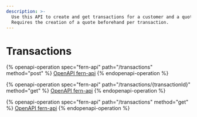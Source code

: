 ```yaml
---
description: >-
  Use this API to create and get transactions for a customer and a quote.
  Requires the creation of a quote beforehand per transaction.
---
```


# Transactions

{% openapi-operation spec="fern-api" path="/transactions" method="post" %}
[OpenAPI fern-api](https://api.fernhq.com/json)
{% endopenapi-operation %}

{% openapi-operation spec="fern-api" path="/transactions/{transactionId}" method="get" %}
[OpenAPI fern-api](https://api.fernhq.com/json)
{% endopenapi-operation %}

{% openapi-operation spec="fern-api" path="/transactions" method="get" %}
[OpenAPI fern-api](https://api.fernhq.com/json)
{% endopenapi-operation %}



